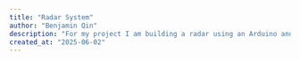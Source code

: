 ```yaml
---
title: "Radar System"
author: "Benjamin Qin"
description: "For my project I am building a radar using an Arduino and sensors"
created_at: "2025-06-02"
---
```

